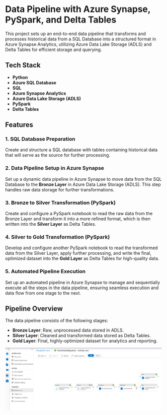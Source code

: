 # Data Pipeline with Azure Synapse, PySpark, and Delta Tables

This project sets up an end-to-end data pipeline that transforms and processes historical data from a SQL Database into a structured format in Azure Synapse Analytics, utilizing Azure Data Lake Storage (ADLS) and Delta Tables for efficient storage and querying.

## Tech Stack
- **Python**
- **Azure SQL Database**
- **SQL**
- **Azure Synapse Analytics**
- **Azure Data Lake Storage (ADLS)**
- **PySpark**
- **Delta Tables**

## Features
### 1. SQL Database Preparation
Create and structure a SQL database with tables containing historical data that will serve as the source for further processing.

### 2. Data Pipeline Setup in Azure Synapse
Set up a dynamic data pipeline in Azure Synapse to move data from the SQL Database to the **Bronze Layer** in Azure Data Lake Storage (ADLS). This step handles raw data storage for further transformations.

### 3. Bronze to Silver Transformation (PySpark)
Create and configure a PySpark notebook to read the raw data from the Bronze Layer and transform it into a more refined format, which is then written into the **Silver Layer** as Delta Tables.

### 4. Silver to Gold Transformation (PySpark)
Develop and configure another PySpark notebook to read the transformed data from the Silver Layer, apply further processing, and write the final, optimized dataset into the **Gold Layer** as Delta Tables for high-quality data.

### 5. Automated Pipeline Execution
Set up an automated pipeline in Azure Synapse to manage and sequentially execute all the steps in the data pipeline, ensuring seamless execution and data flow from one stage to the next.

## Pipeline Overview

The data pipeline consists of the following stages:

- **Bronze Layer**: Raw, unprocessed data stored in ADLS.
- **Silver Layer**: Cleaned and transformed data stored as Delta Tables.
- **Gold Layer**: Final, highly-optimized dataset for analytics and reporting.


![Fintech Azure Snyapse Pipeline Complete Run](/assets/images/fintech_pipeline_run.png)
